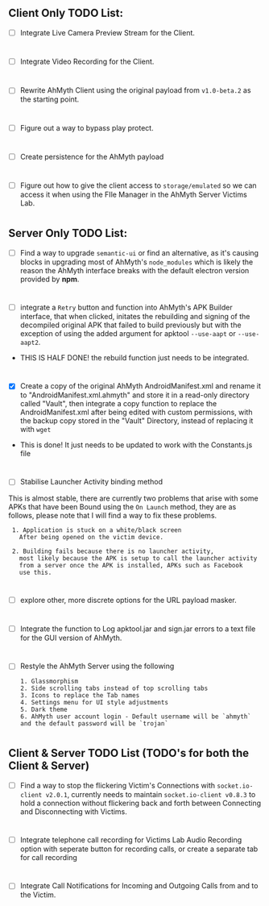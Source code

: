 ## Client Only TODO List:
- [ ] Integrate Live Camera Preview Stream for the Client. 
#
- [ ] Integrate Video Recording for the Client. 
#
- [ ] Rewrite AhMyth Client using the original 
payload from `v1.0-beta.2` as the starting point.
#
- [ ] Figure out a way to bypass play protect. 
#
- [ ] Create persistence for the AhMyth payload
#
- [ ] Figure out how to give the client access to 
`storage/emulated` so we can access it when using the
FIle Manager in the AhMyth Server Victims Lab.
#
#
## Server Only TODO List:

- [ ] Find a way to upgrade `semantic-ui` or find an 
alternative, as it's causing blocks in upgrading 
most of AhMyth's `node_modules` which is likely 
the reason the AhMyth interface breaks with the 
default electron version provided by **npm**.
#
- [ ] integrate a `Retry` button and function into AhMyth's APK Builder 
interface, that when clicked, initates the rebuilding and signing of 
the decompiled original APK that failed to build previously but with 
the exception of using the added argument for apktool `--use-aapt` or 
`--use-aapt2`.

- THIS IS HALF DONE! the rebuild function just needs to be 
integrated.
#
- [x] Create a copy of the original AhMyth 
AndroidManifest.xml and rename it to "AndroidManifest.xml.ahmyth" 
and store it in a read-only directory called "Vault",
then integrate a copy function to replace the AndroidManifest.xml
after being edited with custom permissions, with the backup copy 
stored in the "Vault" Directory, instead of replacing it
with `wget` 

- This is done! It just needs to be updated to work with the
Constants.js file
# 
- [ ] Stabilise Launcher Activity binding method

This is almost stable, there are currently two problems
that arise with some APKs that have been Bound using 
the `On Launch` method, they are as follows, please note 
that I will find a way to fix these problems.
    
     1. Application is stuck on a white/black screen
       After being opened on the victim device.
    
     2. Building fails because there is no launcher activity,
       most likely because the APK is setup to call the launcher activity
       from a server once the APK is installed, APKs such as Facebook 
       use this.
#
- [ ] explore other, more discrete options for the 
URL payload masker.
#
- [ ] Integrate the function to Log apktool.jar and sign.jar 
errors to a text file for the GUI version of AhMyth.
#
- [ ] Restyle the AhMyth Server using the following

      1. Glassmorphism 
      2. Side scrolling tabs instead of top scrolling tabs
      3. Icons to replace the Tab names
      4. Settings menu for UI style adjustments
      5. Dark theme
      6. AhMyth user account login - Default username will be `ahmyth` 
      and the default password will be `trojan`
#
#
## Client & Server TODO List (TODO's for both the Client & Server)

- [ ] Find a way to stop the flickering Victim's 
Connections with `socket.io-client v2.0.1`,
currently needs to maintain `socket.io-client v0.8.3` 
to hold a connection without flickering back and 
forth between Connecting and Disconnecting with 
Victims.
#
- [ ] Integrate telephone call recording for 
Victims Lab Audio Recording option with seperate 
button for recording calls, or create a separate
tab for call recording
#
- [ ] Integrate Call Notifications for Incoming and 
Outgoing Calls from and to the Victim.
